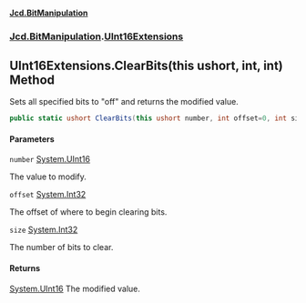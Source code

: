 #### [Jcd.BitManipulation](index 'index')
### [Jcd.BitManipulation](Jcd.BitManipulation 'Jcd.BitManipulation').[UInt16Extensions](Jcd.BitManipulation.UInt16Extensions 'Jcd.BitManipulation.UInt16Extensions')

## UInt16Extensions.ClearBits(this ushort, int, int) Method

Sets all specified bits to "off" and returns the modified value.

```csharp
public static ushort ClearBits(this ushort number, int offset=0, int size=16);
```
#### Parameters

<a name='Jcd.BitManipulation.UInt16Extensions.ClearBits(thisushort,int,int).number'></a>

`number` [System.UInt16](https://docs.microsoft.com/en-us/dotnet/api/System.UInt16 'System.UInt16')

The value to modify.

<a name='Jcd.BitManipulation.UInt16Extensions.ClearBits(thisushort,int,int).offset'></a>

`offset` [System.Int32](https://docs.microsoft.com/en-us/dotnet/api/System.Int32 'System.Int32')

The offset of where to begin clearing bits.

<a name='Jcd.BitManipulation.UInt16Extensions.ClearBits(thisushort,int,int).size'></a>

`size` [System.Int32](https://docs.microsoft.com/en-us/dotnet/api/System.Int32 'System.Int32')

The number of bits to clear.

#### Returns
[System.UInt16](https://docs.microsoft.com/en-us/dotnet/api/System.UInt16 'System.UInt16')
The modified value.